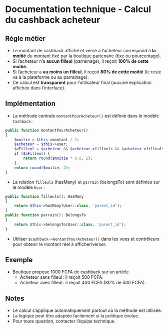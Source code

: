 # Documentation technique - Calcul du cashback acheteur

## Règle métier
- Le montant de cashback affiché et versé à l’acheteur correspond à **la moitié** du montant fixé par la boutique partenaire (fixe ou pourcentage).
- Si l’acheteur n’a **aucun filleul** (parrainage), il reçoit **100% de cette moitié**.
- Si l’acheteur a **au moins un filleul**, il reçoit **80% de cette moitié** (le reste va à la plateforme ou au parrainage).
- Ce calcul est **transparent** pour l’utilisateur final (aucune explication affichée dans l’interface).

## Implémentation
- La méthode centrale `montantPourAcheteur()` est définie dans le modèle `Cashback` :

```php
public function montantPourAcheteur()
{
    $moitie = $this->montant / 2;
    $acheteur = $this->user;
    $aFilleul = $acheteur && $acheteur->filleuls && $acheteur->filleuls->count() > 0;
    if ($aFilleul) {
        return round($moitie * 0.8, 2);
    }
    return round($moitie, 2);
}
```

- La relation `filleuls` (hasMany) et `parrain` (belongsTo) sont définies sur le modèle `User` :

```php
public function filleuls(): HasMany
{
    return $this->hasMany(User::class, 'parent_id');
}
public function parrain(): BelongsTo
{
    return $this->belongsTo(User::class, 'parent_id');
}
```

- Utiliser `$cashback->montantPourAcheteur()` dans les vues et contrôleurs pour obtenir le montant réel à afficher/verser.

## Exemple
- Boutique propose 1000 FCFA de cashback sur un article.
    - Acheteur sans filleul : il reçoit 500 FCFA.
    - Acheteur avec filleul : il reçoit 400 FCFA (80% de 500 FCFA).

## Notes
- Le calcul s’applique automatiquement partout où la méthode est utilisée.
- La logique peut être adaptée facilement si la politique évolue.
- Pour toute question, contacter l’équipe technique.
